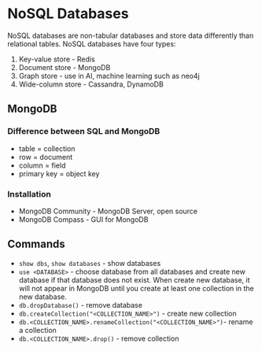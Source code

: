 # NoSQL Databases

NoSQL databases are non-tabular databases and store data differently than relational tables. NoSQL databases have four types:

1. Key-value store - Redis
2. Document store - MongoDB
3. Graph store - use in AI, machine learning such as neo4j
4. Wide-column store - Cassandra, DynamoDB

## MongoDB

### Difference between SQL and MongoDB

- table = collection
- row = document
- column = field
- primary key = object key

### Installation

- MongoDB Community - MongoDB Server, open source
- MongoDB Compass - GUI for MongoDB

## Commands

- `show dbs`, `show databases` - show databases
- `use <DATABASE>` - choose database from all databases and create new database if that database does not exist. When create new database, it will not appear in MongoDB until you create at least one collection in the new database.
- `db.dropDatabase()` - remove database
- `db.createCollection("<COLLECTION_NAME>")` - create new collection
- `db.<COLLECTION_NAME>.renameCollection("<COLLECTION_NAME>")`- rename a collection
- `db.<COLLECTION_NAME>.drop()` - remove collection
